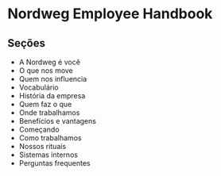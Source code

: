 # Nordweg Employee Handbook

## Seções

* A Nordweg é você
* O que nos move
* Quem nos influencia
* Vocabulário
* História da empresa
* Quem faz o que
* Onde trabalhamos
* Benefícios e vantagens
* Começando
* Como trabalhamos
* Nossos rituais
* Sistemas internos
* Perguntas frequentes
